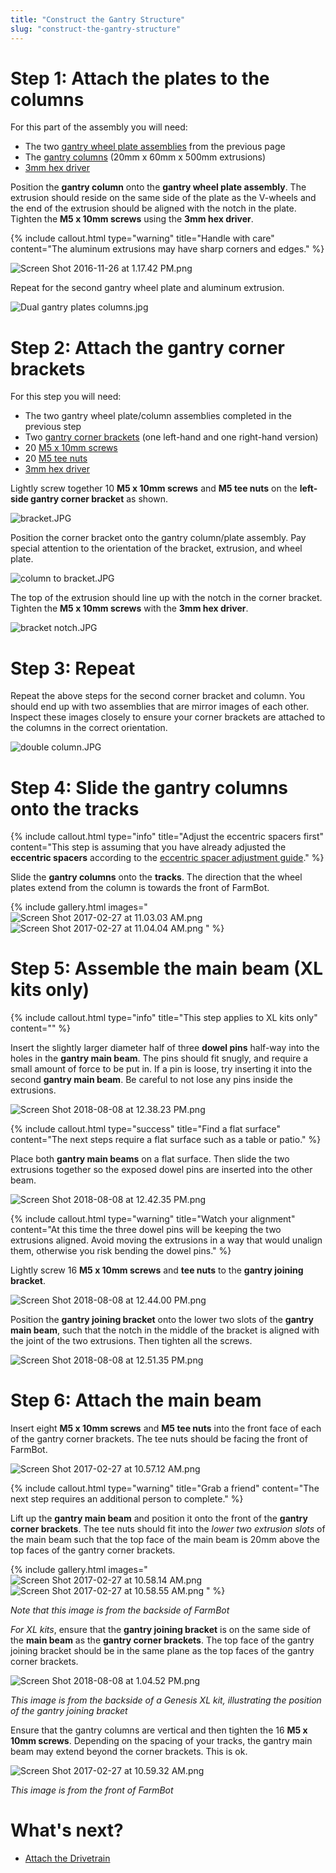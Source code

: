 ```yaml
---
title: "Construct the Gantry Structure"
slug: "construct-the-gantry-structure"
---
```



# Step 1: Attach the plates to the columns

For this part of the assembly you will need:
* The two [gantry wheel plate assemblies](assemble-the-gantry-wheel-plates.md) from the previous page
* The [gantry columns](../../Extras/bom/extrusions.md#gantry-columns) (20mm x 60mm x 500mm extrusions)
* [3mm hex driver](../../Extras/bom/miscellaneous.md#3mm-hex-driver)

Position the **gantry column** onto the **gantry wheel plate assembly**. The extrusion should reside on the same side of the plate as the V-wheels and the end of the extrusion should be aligned with the notch in the plate. Tighten the **M5 x 10mm screws** using the **3mm hex driver**.

{%
include callout.html
type="warning"
title="Handle with care"
content="The aluminum extrusions may have sharp corners and edges."
%}



![Screen Shot 2016-11-26 at 1.17.42 PM.png](_images/Screen_Shot_2016-11-26_at_1.17.42_PM.png)

Repeat for the second gantry wheel plate and aluminum extrusion.

![Dual gantry plates columns.jpg](_images/Dual_gantry_plates_columns.jpg)



# Step 2: Attach the gantry corner brackets

For this step you will need:
* The two gantry wheel plate/column assemblies completed in the previous step
* Two [gantry corner brackets](../../Extras/bom/plates-and-brackets.md#gantry-corner-brackets) (one left-hand and one right-hand version)
* 20 [M5 x 10mm screws](../../Extras/bom/fasteners-and-hardware.md#m5-screws)
* 20 [M5 tee nuts](../../Extras/bom/fasteners-and-hardware.md#m5-tee-nuts)
* [3mm hex driver](../../Extras/bom/miscellaneous.md#3mm-hex-driver)

Lightly screw together 10 **M5 x 10mm screws** and **M5 tee nuts** on the **left-side gantry corner bracket** as shown.

![bracket.JPG](_images/bracket.JPG)

Position the corner bracket onto the gantry column/plate assembly. Pay special attention to the orientation of the bracket, extrusion, and wheel plate.

![column to bracket.JPG](_images/column_to_bracket.JPG)

The top of the extrusion should line up with the notch in the corner bracket. Tighten the **M5 x 10mm screws** with the **3mm hex driver**.

![bracket notch.JPG](_images/bracket_notch.JPG)



# Step 3: Repeat

Repeat the above steps for the second corner bracket and column. You should end up with two assemblies that are mirror images of each other. Inspect these images closely to ensure your corner brackets are attached to the columns in the correct orientation.

![double column.JPG](_images/double_column.JPG)



# Step 4: Slide the gantry columns onto the tracks



{%
include callout.html
type="info"
title="Adjust the eccentric spacers first"
content="This step is assuming that you have already adjusted the **eccentric spacers** according to the [eccentric spacer adjustment guide](../../Extras/reference/eccentric-spacer-adjustment.md)."
%}

Slide the **gantry columns** onto the **tracks**. The direction that the wheel plates extend from the column is towards the front of FarmBot.

{% include gallery.html images="
![Screen Shot 2017-02-27 at 11.03.03 AM.png](_images/Screen_Shot_2017-02-27_at_11.03.03_AM.png)
![Screen Shot 2017-02-27 at 11.04.04 AM.png](_images/Screen_Shot_2017-02-27_at_11.04.04_AM.png)
" %}

# Step 5: Assemble the main beam (XL kits only)

{%
include callout.html
type="info"
title="This step applies to XL kits only"
content=""
%}

Insert the slightly larger diameter half of three **dowel pins** half-way into the holes in the **gantry main beam**. The pins should fit snugly, and require a small amount of force to be put in. If a pin is loose, try inserting it into the second **gantry main beam**. Be careful to not lose any pins inside the extrusions.

![Screen Shot 2018-08-08 at 12.38.23 PM.png](_images/Screen_Shot_2018-08-08_at_12.38.23_PM.png)



{%
include callout.html
type="success"
title="Find a flat surface"
content="The next steps require a flat surface such as a table or patio."
%}

Place both **gantry main beams** on a flat surface. Then slide the two extrusions together so the exposed dowel pins are inserted into the other beam.

![Screen Shot 2018-08-08 at 12.42.35 PM.png](_images/Screen_Shot_2018-08-08_at_12.42.35_PM.png)



{%
include callout.html
type="warning"
title="Watch your alignment"
content="At this time the three dowel pins will be keeping the two extrusions aligned. Avoid moving the extrusions in a way that would unalign them, otherwise you risk bending the dowel pins."
%}

Lightly screw 16 **M5 x 10mm screws** and **tee nuts** to the **gantry joining bracket**.

![Screen Shot 2018-08-08 at 12.44.00 PM.png](_images/Screen_Shot_2018-08-08_at_12.44.00_PM.png)

Position the **gantry joining bracket** onto the lower two slots of the **gantry main beam**, such that the notch in the middle of the bracket is aligned with the joint of the two extrusions. Then tighten all the screws.

![Screen Shot 2018-08-08 at 12.51.35 PM.png](_images/Screen_Shot_2018-08-08_at_12.51.35_PM.png)



# Step 6: Attach the main beam

Insert eight **M5 x 10mm screws** and **M5 tee nuts** into the front face of each of the gantry corner brackets. The tee nuts should be facing the front of FarmBot.

![Screen Shot 2017-02-27 at 10.57.12 AM.png](_images/Screen_Shot_2017-02-27_at_10.57.12_AM.png)



{%
include callout.html
type="warning"
title="Grab a friend"
content="The next step requires an additional person to complete."
%}

Lift up the **gantry main beam** and position it onto the front of the **gantry corner brackets**. The tee nuts should fit into the *lower two extrusion slots* of the main beam such that the top face of the main beam is 20mm above the top faces of the gantry corner brackets.

{% include gallery.html images="
![Screen Shot 2017-02-27 at 10.58.14 AM.png](_images/Screen_Shot_2017-02-27_at_10.58.14_AM.png)
![Screen Shot 2017-02-27 at 10.58.55 AM.png](_images/Screen_Shot_2017-02-27_at_10.58.55_AM.png)
" %}

_Note that this image is from the backside of FarmBot_

*For XL kits*, ensure that the **gantry joining bracket** is on the same side of the **main beam** as the **gantry corner brackets**. The top face of the gantry joining bracket should be in the same plane as the top faces of the gantry corner brackets.

![Screen Shot 2018-08-08 at 1.04.52 PM.png](_images/Screen_Shot_2018-08-08_at_1.04.52_PM.png)

_This image is from the backside of a Genesis XL kit, illustrating the position of the gantry joining bracket_

Ensure that the gantry columns are vertical and then tighten the 16 **M5 x 10mm screws**. Depending on the spacing of your tracks, the gantry main beam may extend beyond the corner brackets. This is ok.

![Screen Shot 2017-02-27 at 10.59.32 AM.png](_images/Screen_Shot_2017-02-27_at_10.59.32_AM.png)

_This image is from the front of FarmBot_


# What's next?

 * [Attach the Drivetrain](attach-the-drivetrain.md)
